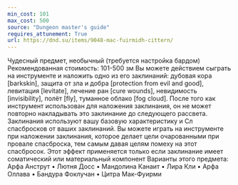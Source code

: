 ```yaml
---
min_cost: 101
max_cost: 500
source: "Dungeon master's guide"
requires_attunement: True
url: https://dnd.su/items/9048-mac-fuirmidh-cittern/
---
```


Чудесный предмет, необычный (требуется настройка бардом)
Рекомендованная стоимость: 101-500 зм
Вы можете действием сыграть на инструменте и наложить одно из его заклинаний: дубовая кора [barkskin], защита от зла и добра [protection from evil and good], левитация [levitate], лечение ран [cure wounds], невидимость [invisibility], полёт [fly], туманное облако [fog cloud]. После того как инструмент использован для наложения заклинания, он не может повторно накладывать это заклинание до следующего рассвета. Заклинания используют вашу базовую характеристику и Сл спасбросков от ваших заклинаний.
Вы можете играть на инструменте при наложении заклинания, которое делает цели очарованными при провале спасброска, тем самым давая целям помеху на этот спасбросок. Этот эффект применяется только если заклинание имеет соматический или материальный компонент
Варианты этого предмета: Арфа Анструт • Лютня Досс • Мандолина Канаит • Лира Кли • Арфа Оллава • Бандура Фоклучан • Цитра Мак-Фуирми